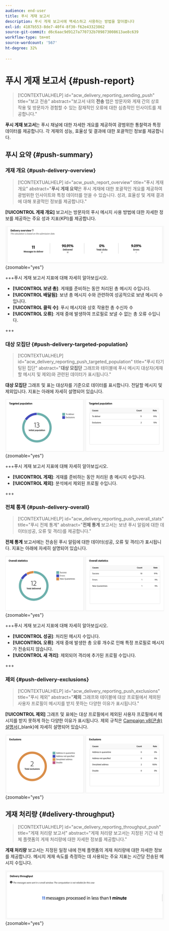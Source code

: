 ```yaml
---
audience: end-user
title: 푸시 게재 보고서
description: 푸시 게재 보고서에 액세스하고 사용하는 방법을 알아봅니다
exl-id: 4187b553-8de7-40f4-8f30-f62e43323862
source-git-commit: d6c6aac9d9127a770732b709873008613ae8c639
workflow-type: tm+mt
source-wordcount: '567'
ht-degree: 32%

---
```


# 푸시 게재 보고서 {#push-report}

>[!CONTEXTUALHELP]
>id="acw_delivery_reporting_sending_push"
>title="보고 전송"
>abstract="보고서 내의 **전송** 탭은 방문자와 게재 간의 상호 작용 및 방문자가 경험할 수 있는 잠재적인 오류에 대한 심층적인 인사이트를 제공합니다."

**푸시 게재 보고서**&#x200B;는 푸시 채널에 대한 자세한 개요를 제공하여 광범위한 통찰력과 특정 데이터를 제공합니다. 각 게재의 성능, 효율성 및 결과에 대한 포괄적인 정보를 제공합니다.

## 푸시 요약 {#push-summary}

### 게재 개요 {#push-delivery-overview}

>[!CONTEXTUALHELP]
>id="acw_push_report_overview"
>title="푸시 게재 개요"
>abstract="**푸시 게재 요약**&#x200B;은 푸시 게재에 대한 포괄적인 개요를 제공하여 광범위한 인사이트와 특정 데이터를 얻을 수 있습니다. 성과, 효율성 및 게재 결과에 대해 포괄적인 정보를 제공합니다."

**[!UICONTROL 게재 개요]** 보고서는 방문자의 푸시 메시지 사용 방법에 대한 자세한 정보를 제공하는 주요 성과 지표(KPI)를 제공합니다.

![이 스크린샷은 푸시 메시지를 사용한 방문자 참여에 대한 KPI를 제공하는 게재 개요 보고서를 보여 줍니다.](assets/reporting_push_3.png){zoomable="yes"}

+++푸시 게재 보고서 지표에 대해 자세히 알아보십시오.

* **[!UICONTROL 보낸 총]**: 게재를 준비하는 동안 처리된 총 메시지 수입니다.
* **[!UICONTROL 배달됨]**: 보낸 총 메시지 수와 관련하여 성공적으로 보낸 메시지 수입니다.
* **[!UICONTROL 클릭 수]**: 푸시 메시지와 상호 작용한 총 수신자 수
* **[!UICONTROL 오류]**: 게재 중에 발생하여 프로필로 보낼 수 없는 총 오류 수입니다.

+++

### 대상 모집단 {#push-delivery-targeted-population}

>[!CONTEXTUALHELP]
>id="acw_delivery_reporting_push_targeted_population"
>title="푸시 타기팅된 집단"
>abstract="**대상 모집단** 그래프와 테이블에 푸시 메시지 대상자(게재할 메시지 및 제외)와 관련된 데이터가 표시됩니다."

**대상 모집단** 그래프 및 표는 대상자를 기준으로 데이터를 표시합니다. 전달할 메시지 및 제외입니다. 지표는 아래에 자세히 설명되어 있습니다.

![이 스크린샷은 배달할 메시지와 제외할 메시지에 대한 데이터를 표시하는 타겟팅된 모집단 그래프와 표를 보여 줍니다.](assets/reporting_push_4.png){zoomable="yes"}

+++푸시 게재 보고서 지표에 대해 자세히 알아보십시오.

* **[!UICONTROL 게재]**: 게재를 준비하는 동안 처리된 총 메시지 수입니다.
* **[!UICONTROL 제외]**: 분석에서 제외된 프로필 수입니다.

+++

### 전체 통계 {#push-delivery-overall}

>[!CONTEXTUALHELP]
>id="acw_delivery_reporting_push_overall_stats"
>title="푸시 전체 통계"
>abstract="**전체 통계** 보고서는 보낸 푸시 알림에 대한 데이터(성공, 오류 및 격리)를 제공합니다."

**전체 통계** 보고서에는 전송된 푸시 알림에 대한 데이터(성공, 오류 및 격리)가 표시됩니다. 지표는 아래에 자세히 설명되어 있습니다.

![이 스크린샷은 전송된 푸시 알림에 대한 성공, 오류 및 격리에 대한 데이터를 제공하는 전체 통계 보고서를 보여 줍니다.](assets/reporting_push_5.png){zoomable="yes"}

+++푸시 게재 보고서 지표에 대해 자세히 알아보십시오.

* **[!UICONTROL 성공]**: 처리된 메시지 수입니다.
* **[!UICONTROL 오류]**: 게재 중에 발생한 총 오류 개수로 인해 특정 프로필로 메시지가 전송되지 않습니다.
* **[!UICONTROL 새 격리]**: 제외되어 격리에 추가된 프로필 수입니다.

+++

### 제외 {#push-delivery-exclusions}

>[!CONTEXTUALHELP]
>id="acw_delivery_reporting_push_exclusions"
>title="푸시 제외"
>abstract="**제외** 그래프와 테이블에 대상 프로필에서 제외된 사용자 프로필이 메시지를 받지 못하는 다양한 이유가 표시됩니다."

**[!UICONTROL 제외]** 그래프 및 표에는 대상 프로필에서 제외된 사용자 프로필에서 메시지를 받지 못하게 하는 다양한 이유가 표시됩니다. 제외 규칙은 [Campaign v8(콘솔) 설명서](https://experienceleague.adobe.com/docs/campaign/campaign-v8/send/failures/delivery-failures.html#push-error-types){_blank}에 자세히 설명되어 있습니다.

![이 스크린샷은 제외된 사용자 프로필이 메시지를 받지 못하게 하는 이유를 표시하는 제외 그래프 및 표를 보여 줍니다.](assets/reporting_push_6.png){zoomable="yes"}

## 게재 처리량 {#delivery-throughput}

>[!CONTEXTUALHELP]
>id="acw_delivery_reporting_throughput_push"
>title="게재 처리량 보고서"
>abstract="게재 처리량 보고서는 지정된 기간 내 전체 플랫폼의 게재 처리량에 대한 자세한 정보를 제공합니다."

**게재 처리량** 보고서는 지정된 일정 내에 전체 플랫폼의 게재 처리량에 대한 자세한 정보를 제공합니다. 메시지 게재 속도를 측정하는 데 사용되는 주요 지표는 시간당 전송된 메시지 수입니다.

![이 스크린샷은 지정된 기간 내에 플랫폼의 메시지 게재 속도에 대한 세부 정보를 제공하는 게재 처리량 보고서를 보여 줍니다.](assets/reporting_push_2.png){zoomable="yes"}